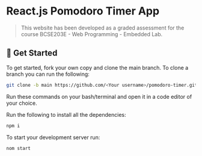 # React.js Pomodoro Timer App

> <p>This website has been developed as a graded assessment for the course BCSE203E - Web Programming - Embedded Lab.</p>

## 🏁 Get Started

To get started, fork your own copy and clone the main branch. To clone a branch you can run the following:

```bash
git clone -b main https://github.com/<Your username>/pomodoro-timer.git
```

Run these commands on your bash/terminal and open it in a code editor of your choice.

Run the following to install all the dependencies:

```bash
npm i
```

To start your development server run:

```bash
nom start
```
